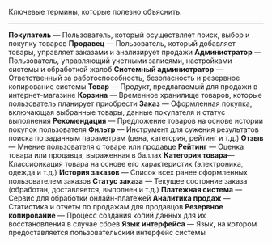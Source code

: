 Ключевые термины, которые полезно объяснить.

----

**Покупатель** — Пользователь, который осуществляет поиск, выбор и покупку товаров
**Продавец** — Пользователь, который добавляет товары, управляет заказами и анализирует продажи
**Администратор** — Пользователь, управляющий учетными записями, настройками системы и обработкой жалоб
**Системный администратор** — Ответственный за работоспособность, безопасность и резервное копирование системы
**Товар** — Продукт, предлагаемый для продажи в интернет-магазине
**Корзина** — Временное хранилище товаров, которые пользователь планирует приобрести
**Заказ** — Оформленная покупка, включающая выбранные товары, данные покупателя и статус выполнения
**Рекомендация** — Предложение товаров на основе истории покупок пользователя
**Фильтр** — Инструмент для сужения результатов поиска по заданным параметрам (цена, категория, рейтинг и т.д.)
**Отзыв** — Мнение пользователя о товаре или продавце
**Рейтинг** — Оценка товара или продавца, выраженная в баллах
**Категория товара**— Классификация товара на основе его характеристик (электроника, одежда и т.д.)
**История заказов** — Список всех ранее оформленных пользователем заказов
**Статус заказа** — Текущее состояние заказа (обработан, доставляется, выполнен и т.д.)
**Платежная система** — Сервис для обработки онлайн-платежей
**Аналитика продаж** — Статистика и отчеты по продажам для продавцов
**Резервное копирование** — Процесс создания копий данных для их восстановления в случае сбоев
**Язык интерфейса** — Язык, на котором предоставляется пользовательский интерфейс системы
